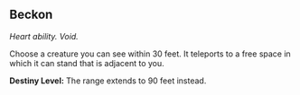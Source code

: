 ## Beckon

_Heart ability. Void._

Choose a creature you can see within 30 feet. It teleports to a free space in which it can stand that is adjacent to you.

**Destiny Level:**
The range extends to 90 feet instead.
